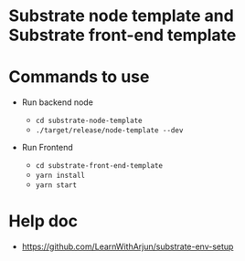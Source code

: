 # Substrate node template and Substrate front-end template
# Commands to use
- Run backend node
  - `cd substrate-node-template`
  - `./target/release/node-template --dev`

- Run Frontend
  - `cd substrate-front-end-template`
  - `yarn install`
  - `yarn start`


# Help doc
- https://github.com/LearnWithArjun/substrate-env-setup